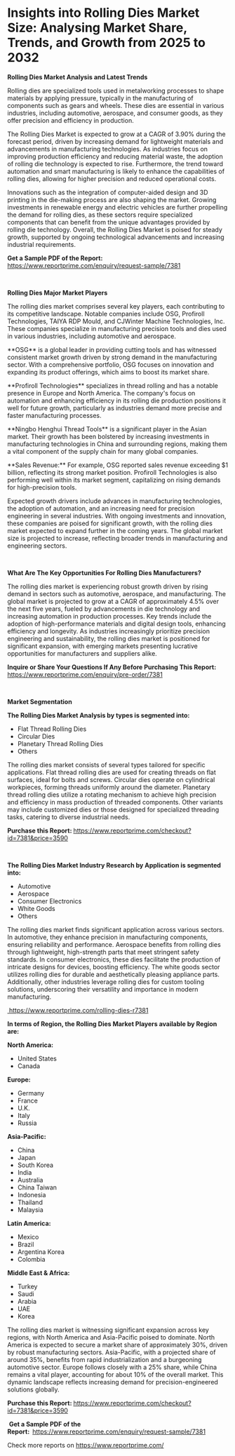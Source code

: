 <p><h1>Insights into Rolling Dies Market Size: Analysing Market Share, Trends, and Growth from 2025 to 2032</h1></p><p><strong>Rolling Dies Market Analysis and Latest Trends</strong></p>
<p><p>Rolling dies are specialized tools used in metalworking processes to shape materials by applying pressure, typically in the manufacturing of components such as gears and wheels. These dies are essential in various industries, including automotive, aerospace, and consumer goods, as they offer precision and efficiency in production.</p><p>The Rolling Dies Market is expected to grow at a CAGR of 3.90% during the forecast period, driven by increasing demand for lightweight materials and advancements in manufacturing technologies. As industries focus on improving production efficiency and reducing material waste, the adoption of rolling die technology is expected to rise. Furthermore, the trend toward automation and smart manufacturing is likely to enhance the capabilities of rolling dies, allowing for higher precision and reduced operational costs.</p><p>Innovations such as the integration of computer-aided design and 3D printing in the die-making process are also shaping the market. Growing investments in renewable energy and electric vehicles are further propelling the demand for rolling dies, as these sectors require specialized components that can benefit from the unique advantages provided by rolling die technology. Overall, the Rolling Dies Market is poised for steady growth, supported by ongoing technological advancements and increasing industrial requirements.</p></p>
<p><strong>Get a Sample PDF of the Report:&nbsp;</strong> <a href="https://www.reportprime.com/enquiry/request-sample/7381?utm_campaign=3578&utm_medium=2&utm_source=Github&utm_content=ia&utm_term=19032025&utm_id=rolling-dies">https://www.reportprime.com/enquiry/request-sample/7381</a></p>
<p>&nbsp;</p>
<p><strong>Rolling Dies Major Market Players</strong></p>
<p><p>The rolling dies market comprises several key players, each contributing to its competitive landscape. Notable companies include OSG, Profiroll Technologies, TAIYA RDP Mould, and CJWinter Machine Technologies, Inc. These companies specialize in manufacturing precision tools and dies used in various industries, including automotive and aerospace.</p><p>**OSG** is a global leader in providing cutting tools and has witnessed consistent market growth driven by strong demand in the manufacturing sector. With a comprehensive portfolio, OSG focuses on innovation and expanding its product offerings, which aims to boost its market share.</p><p>**Profiroll Technologies** specializes in thread rolling and has a notable presence in Europe and North America. The company's focus on automation and enhancing efficiency in its rolling die production positions it well for future growth, particularly as industries demand more precise and faster manufacturing processes.</p><p>**Ningbo Henghui Thread Tools** is a significant player in the Asian market. Their growth has been bolstered by increasing investments in manufacturing technologies in China and surrounding regions, making them a vital component of the supply chain for many global companies.</p><p>**Sales Revenue:** For example, OSG reported sales revenue exceeding $1 billion, reflecting its strong market position. Profiroll Technologies is also performing well within its market segment, capitalizing on rising demands for high-precision tools.</p><p>Expected growth drivers include advances in manufacturing technologies, the adoption of automation, and an increasing need for precision engineering in several industries. With ongoing investments and innovation, these companies are poised for significant growth, with the rolling dies market expected to expand further in the coming years. The global market size is projected to increase, reflecting broader trends in manufacturing and engineering sectors.</p></p>
<p>&nbsp;</p>
<p><strong>What Are The Key Opportunities For Rolling Dies Manufacturers?</strong></p>
<p><p>The rolling dies market is experiencing robust growth driven by rising demand in sectors such as automotive, aerospace, and manufacturing. The global market is projected to grow at a CAGR of approximately 4.5% over the next five years, fueled by advancements in die technology and increasing automation in production processes. Key trends include the adoption of high-performance materials and digital design tools, enhancing efficiency and longevity. As industries increasingly prioritize precision engineering and sustainability, the rolling dies market is positioned for significant expansion, with emerging markets presenting lucrative opportunities for manufacturers and suppliers alike.</p></p>
<p><strong>Inquire or Share Your Questions If Any Before Purchasing This Report:</strong> <a href="https://www.reportprime.com/enquiry/pre-order/7381?utm_campaign=3578&utm_medium=2&utm_source=Github&utm_content=ia&utm_term=19032025&utm_id=rolling-dies">https://www.reportprime.com/enquiry/pre-order/7381</a></p>
<p>&nbsp;</p>
<p><strong>Market Segmentation</strong></p>
<p><strong>The Rolling Dies Market Analysis by types is segmented into:</strong></p>
<p><ul><li>Flat Thread Rolling Dies</li><li>Circular Dies</li><li>Planetary Thread Rolling Dies</li><li>Others</li></ul></p>
<p><p>The rolling dies market consists of several types tailored for specific applications. Flat thread rolling dies are used for creating threads on flat surfaces, ideal for bolts and screws. Circular dies operate on cylindrical workpieces, forming threads uniformly around the diameter. Planetary thread rolling dies utilize a rotating mechanism to achieve high precision and efficiency in mass production of threaded components. Other variants may include customized dies or those designed for specialized threading tasks, catering to diverse industrial needs.</p></p>
<p><strong>Purchase this Report:&nbsp;</strong><a href="https://www.reportprime.com/checkout?id=7381&price=3590&utm_campaign=3578&utm_medium=2&utm_source=Github&utm_content=ia&utm_term=19032025&utm_id=rolling-dies">https://www.reportprime.com/checkout?id=7381&price=3590</a></p>
<p>&nbsp;</p>
<p><strong>The Rolling Dies Market Industry Research by Application is segmented into:</strong></p>
<p><ul><li>Automotive</li><li>Aerospace</li><li>Consumer Electronics</li><li>White Goods</li><li>Others</li></ul></p>
<p><p>The rolling dies market finds significant application across various sectors. In automotive, they enhance precision in manufacturing components, ensuring reliability and performance. Aerospace benefits from rolling dies through lightweight, high-strength parts that meet stringent safety standards. In consumer electronics, these dies facilitate the production of intricate designs for devices, boosting efficiency. The white goods sector utilizes rolling dies for durable and aesthetically pleasing appliance parts. Additionally, other industries leverage rolling dies for custom tooling solutions, underscoring their versatility and importance in modern manufacturing.</p></p>
<p><a href="https://www.reportprime.com/rolling-dies-r7381?utm_campaign=3578&utm_medium=2&utm_source=Github&utm_content=ia&utm_term=19032025&utm_id=rolling-dies">&nbsp;https://www.reportprime.com/rolling-dies-r7381</a></p>
<p><strong>In terms of Region, the Rolling Dies Market Players available by Region are:</strong></p>
<p>
    <p> <strong> North America: </strong>
        <ul>
            <li>United States</li>
            <li>Canada</li>
        </ul>
        </p> 
    <p> <strong> Europe: </strong>
        <ul>
            <li>Germany</li>
            <li>France</li>
            <li>U.K.</li>
            <li>Italy</li>
            <li>Russia</li>
        </ul>
        </p> 
    <p> <strong> Asia-Pacific: </strong>
        <ul>
            <li>China</li>
            <li>Japan</li>
            <li>South Korea</li>
            <li>India</li>
            <li>Australia</li>
            <li>China Taiwan</li>
            <li>Indonesia</li>
            <li>Thailand</li>
            <li>Malaysia</li>
        </ul>
        </p> 
    <p> <strong> Latin America: </strong>
        <ul>
            <li>Mexico</li>
            <li>Brazil</li>
            <li>Argentina Korea</li>
            <li>Colombia</li>
        </ul>
        </p> 
    <p> <strong> Middle East & Africa: </strong>
        <ul>
            <li>Turkey</li>
            <li>Saudi</li>
            <li>Arabia</li>
            <li>UAE</li>
            <li>Korea</li>
        </ul>
    </p>
    </p>
<p><p>The rolling dies market is witnessing significant expansion across key regions, with North America and Asia-Pacific poised to dominate. North America is expected to secure a market share of approximately 30%, driven by robust manufacturing sectors. Asia-Pacific, with a projected share of around 35%, benefits from rapid industrialization and a burgeoning automotive sector. Europe follows closely with a 25% share, while China remains a vital player, accounting for about 10% of the overall market. This dynamic landscape reflects increasing demand for precision-engineered solutions globally.</p></p>
<p><strong>Purchase this Report: </strong><a href="https://www.reportprime.com/checkout?id=7381&price=3590&utm_campaign=3578&utm_medium=2&utm_source=Github&utm_content=ia&utm_term=19032025&utm_id=rolling-dies">https://www.reportprime.com/checkout?id=7381&price=3590</a></p>
<p>&nbsp;<strong>Get a Sample PDF of the Report:&nbsp;&nbsp;</strong><a href="https://www.reportprime.com/enquiry/request-sample/7381?utm_campaign=3578&utm_medium=2&utm_source=Github&utm_content=ia&utm_term=19032025&utm_id=rolling-dies">https://www.reportprime.com/enquiry/request-sample/7381</a></p>
<p><strong></strong></p>
<p>Check more reports on <a href="https://www.reportprime.com/?utm_campaign=3578&utm_medium=2&utm_source=Github&utm_content=ia&utm_term=19032025&utm_id=rolling-dies">https://www.reportprime.com/</a></p>